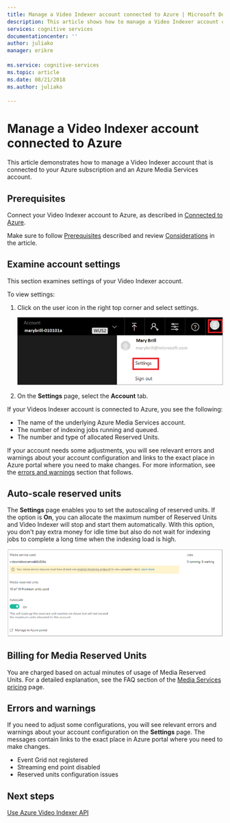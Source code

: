 ```yaml
---
title: Manage a Video Indexer account connected to Azure | Microsoft Docs
description: This article shows how to manage a Video Indexer account connected to Azure.
services: cognitive services
documentationcenter: ''
author: juliako
manager: erikre

ms.service: cognitive-services
ms.topic: article
ms.date: 08/21/2018
ms.author: juliako

---
```

# Manage a Video Indexer account connected to Azure

This article demonstrates how to manage a Video Indexer account that is connected to your Azure subscription and an Azure Media Services account.

## Prerequisites

Connect your Video Indexer account to Azure, as described in [Connected to Azure](connect-to-azure.md). 

Make sure to follow [Prerequisites](connect-to-azure.md#prerequisites) described and review [Considerations](connect-to-azure.md##Considerations) in the article.

## Examine account settings

This section examines settings of your Video Indexer account.

To view settings:

1. Click on the user icon in the right top corner and select settings.

    ![Settings](./media/manage-account-connected-to-azure/select-settings.png)

2. On the **Settings** page, select the **Account** tab.

If your Videos Indexer account is connected to Azure, you see the following:

* The name of the underlying Azure Media Services account.
* The number of indexing jobs running and queued.
* The number and type of allocated Reserved Units.

If your account needs some adjustments, you will see relevant errors and warnings about your account configuration and links to the exact place in Azure portal where you need to make changes. For more information, see the [errors and warnings](#errors-and-warnings) section that follows.

## Auto-scale reserved units

The **Settings** page enables you to set the autoscaling of reserved units. If the option is **On**, you can allocate the maximum number of Reserved Units and Video Indexer will stop and start them automatically. With this option, you don't pay extra money for idle time but also do not wait for indexing jobs to complete a long time when the indexing load is high.

![Sign up](./media/manage-account-connected-to-azure/autoscale-reserved-units.png)

## Billing for Media Reserved Units

You are charged based on actual minutes of usage of Media Reserved Units. For a detailed explanation, see the FAQ section of the [Media Services pricing](https://azure.microsoft.com/pricing/details/media-services/) page.   

## Errors and warnings

If you need to adjust some configurations, you will see relevant errors and warnings about your account configuration on the **Settings** page. The messages contain links to the exact place in Azure portal where you need to make changes. 

* Event Grid not registered
* Streaming end point disabled
* Reserved units configuration issues 

## Next steps

[Use Azure Video Indexer API](video-indexer-use-apis.md)
